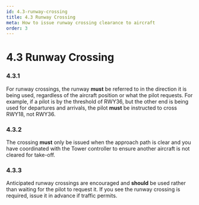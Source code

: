 ```yaml
---
id: 4.3-runway-crossing
title: 4.3 Runway Crossing
meta: How to issue runway crossing clearance to aircraft
order: 3
---
```


# 4.3  Runway Crossing

 

### 4.3.1    

For runway crossings, the runway **must** be referred to in the direction it is being used, regardless of the aircraft position or what the pilot requests. For example, if a pilot is by the threshold of RWY36, but the other end is being used for departures and arrivals, the pilot **must** be instructed to cross RWY18, not RWY36.



### 4.3.2    

The crossing **must** only be issued when the approach path is clear and you have coordinated with the Tower controller to ensure another aircraft is not cleared for take-off.



### 4.3.3    

Anticipated runway crossings are encouraged and **should** be used rather than waiting for the pilot to request it. If you see the runway crossing is required, issue it in advance if traffic permits.